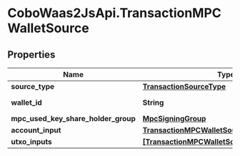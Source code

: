 # CoboWaas2JsApi.TransactionMPCWalletSource

## Properties

Name | Type | Description | Notes
------------ | ------------- | ------------- | -------------
**source_type** | [**TransactionSourceType**](TransactionSourceType.md) |  | 
**wallet_id** | **String** | The wallet ID. | 
**mpc_used_key_share_holder_group** | [**MpcSigningGroup**](MpcSigningGroup.md) |  | [optional] 
**account_input** | [**TransactionMPCWalletSourceAccountInput**](TransactionMPCWalletSourceAccountInput.md) |  | [optional] 
**utxo_inputs** | [**[TransactionMPCWalletSourceUtxoInputsInner]**](TransactionMPCWalletSourceUtxoInputsInner.md) |  | [optional] 


